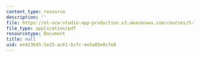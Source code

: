 ```yaml
---
content_type: resource
description: ''
file: https://ol-ocw-studio-app-production.s3.amazonaws.com/courses/5-73-quantum-mechanics-i-fall-2018/ee4236455e25ac61bcfcee5a85e8c7e8_MIT5_73F18_Lec19.pdf
file_type: application/pdf
resourcetype: Document
title: null
uid: ee423645-5e25-ac61-bcfc-ee5a85e8c7e8
---
```


